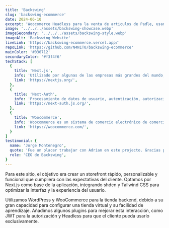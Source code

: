 ```yaml
---
title: 'Backswing'
slug: 'backswing-ecommerce'
date: 2024-06-10
excerpt: 'Woocomerce Headless para la venta de articulos de Padle, usando Next.js como base de aplicacion y estas tecnologias:'
image: '../../../assets/backswing-showcase.webp'
imageSecondary: '../../../assets/backswing-style.webp'
imageAlt: 'Backswing Website'
liveLink: 'https://backswing-ecommerce.vercel.app/'
repoLink: 'https://github.com/N4N1T0/backswing-ecommerce'
mainColor: '#030712'
secondaryColor: '#f3f4f6'
techStack: [
  {
    title: 'Next.js',
    info: 'Utilizado por algunas de las empresas más grandes del mundo, Next.js le permite crear aplicaciones web completas ampliando las últimas funciones de React e integrando potentes herramientas JavaScript basadas en Rust para las construcciones más rápidas.',
    link: 'https://nextjs.org/',
  },
  {
    title: 'Next-Auth',
    info: 'Procesamiento de datos de usuario, autenticación, autorización y autenticación de proveedor.',
    link: 'https://next-auth.js.org/',
  },
  {
    title: 'Woocommerce',
    info: 'Woocommerce es un sistema de comercio electrónico de comercio en línea para WordPress.',
    link: 'https://woocommerce.com/',
  }
]
testimonial: {
  name: 'Jorge Montenegro',
  quote: 'Fue un placer trabajar con Adrian en este projecto. Gracias por todo el apoyo, siempre estare encantado de trabajar con usted en este proyecto.',
  role: 'CEO de Backswing',
}
---
```


 Para este sitio, el objetivo era crear un storefront rápido, personalizable y funcional que cumpliera con las expectativas del cliente. Optamos por Next.js como base de la aplicación, integrando shdcn y Tailwind CSS para optimizar la interfaz y la experiencia del usuario.

 Utilizamos WordPress y WooCommerce para la tienda backend, debido a su gran capacidad para configurar una tienda virtual y su facilidad de aprendizaje. Añadimos algunos plugins para mejorar esta interacción, como JWT para la autorización y Headless para que el cliente pueda usarlo exclusivamente.